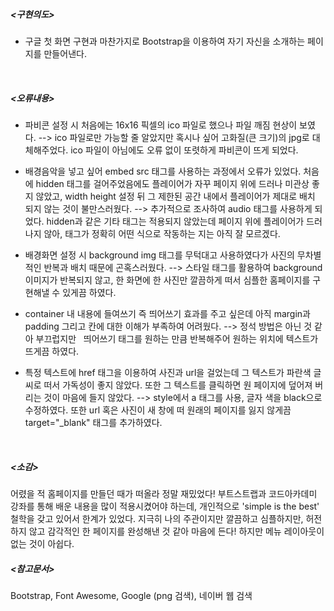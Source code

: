 ##### <구현의도>
- 구글 첫 화면 구현과 마찬가지로 Bootstrap을 이용하여 자기 자신을 소개하는 페이지를 만들어낸다.
<br>

##### <오류내용>
- 파비콘 설정 시 처음에는 16x16 픽셀의 ico 파일로 했으나 파일 깨짐 현상이 보였다.
--> ico 파일로만 가능할 줄 알았지만 혹시나 싶어 고화질(큰 크기)의 jpg로 대체해주었다. ico 파일이 아님에도 오류 없이 또렷하게 파비콘이 뜨게 되었다.

- 배경음악을 넣고 싶어 embed src 태그를 사용하는 과정에서 오류가 있었다. 처음에 hidden 태그를 걸어주었음에도 플레이어가 자꾸 페이지 위에 드러나 미관상 좋지 않았고, width height 설정 뒤 그 제한된 공간 내에서 플레이어가 제대로 배치 되지 않는 것이 불만스러웠다.
--> 추가적으로 조사하여 audio 태그를 사용하게 되었다. hidden과 같은 기타 태그는 적용되지 않았는데 페이지 위에 플레이어가 드러나지 않아, 태그가 정확히 어떤 식으로 작동하는 지는 아직 잘 모르겠다.

- 배경화면 설정 시 background img 태그를 무턱대고 사용하였다가 사진의 무차별적인 반복과 배치 때문에 곤혹스러웠다.
--> 스타일 태그를 활용하여 background 이미지가 반복되지 않고, 한 화면에 한 사진만 깔끔하게 떠서 심플한 홈페이지를 구현해낼 수 있게끔 하였다.

- container 내 내용에 들여쓰기 즉 띄어쓰기 효과를 주고 싶은데 아직 margin과 padding 그리고 칸에 대한 이해가 부족하여 어려웠다.
--> 정석 방법은 아닌 것 같아 부끄럽지만 &nbsp; 띄어쓰기 태그를 원하는 만큼 반복해주어 원하는 위치에 텍스트가 뜨게끔 하였다.

- 특정 텍스트에 href 태그을 이용하여 사진과 url을 걸었는데 그 텍스트가 파란색 글씨로 떠서 가독성이 좋지 않았다. 또한 그 텍스트를 클릭하면 원 페이지에 덮어져 버리는 것이 마음에 들지 않았다.
--> style에서 a 태그를 사용, 글자 색을 black으로 수정하였다. 또한 url 혹은 사진이 새 창에 떠 원래의 페이지를 잃지 않게끔 target="_blank" 태그를 추가하였다.
<br>

##### <소감>
어렸을 적 홈페이지를 만들던 때가 떠올라 정말 재밌었다! 부트스트랩과 코드아카데미 강좌를 통해 배운 내용을 많이 적용시켰어야 하는데, 개인적으로 'simple is the best' 철학을 갖고 있어서 한계가 있었다. 지극히 나의 주관이지만 깔끔하고 심플하지만, 허전하지 않고 감각적인 한 페이지를 완성해낸 것 같아 마음에 든다! 하지만 메뉴 레이아웃이 없는 것이 아쉽다.
<br>

##### <참고문서>
Bootstrap, Font Awesome, Google (png 검색), 네이버 웹 검색
